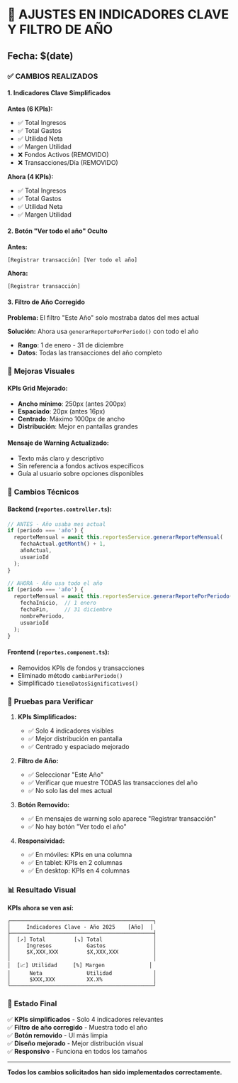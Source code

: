 # 🔧 AJUSTES EN INDICADORES CLAVE Y FILTRO DE AÑO

## Fecha: $(date)

### ✅ CAMBIOS REALIZADOS

#### 1. **Indicadores Clave Simplificados**

**Antes (6 KPIs):**
- ✅ Total Ingresos
- ✅ Total Gastos  
- ✅ Utilidad Neta
- ✅ Margen Utilidad
- ❌ Fondos Activos (REMOVIDO)
- ❌ Transacciones/Día (REMOVIDO)

**Ahora (4 KPIs):**
- ✅ Total Ingresos
- ✅ Total Gastos
- ✅ Utilidad Neta  
- ✅ Margen Utilidad

#### 2. **Botón "Ver todo el año" Oculto**

**Antes:**
```
[Registrar transacción] [Ver todo el año]
```

**Ahora:**
```
[Registrar transacción]
```

#### 3. **Filtro de Año Corregido**

**Problema:** El filtro "Este Año" solo mostraba datos del mes actual

**Solución:** Ahora usa `generarReportePorPeriodo()` con todo el año
- **Rango**: 1 de enero - 31 de diciembre
- **Datos**: Todas las transacciones del año completo

### 🎨 **Mejoras Visuales**

#### KPIs Grid Mejorado:
- **Ancho mínimo**: 250px (antes 200px)
- **Espaciado**: 20px (antes 16px) 
- **Centrado**: Máximo 1000px de ancho
- **Distribución**: Mejor en pantallas grandes

#### Mensaje de Warning Actualizado:
- Texto más claro y descriptivo
- Sin referencia a fondos activos específicos
- Guía al usuario sobre opciones disponibles

### 🔧 **Cambios Técnicos**

#### Backend (`reportes.controller.ts`):
```typescript
// ANTES - Año usaba mes actual
if (periodo === 'año') {
  reporteMensual = await this.reportesService.generarReporteMensual(
    fechaActual.getMonth() + 1, 
    añoActual, 
    usuarioId
  );
}

// AHORA - Año usa todo el año
if (periodo === 'año') {
  reporteMensual = await this.reportesService.generarReportePorPeriodo(
    fechaInicio,  // 1 enero
    fechaFin,     // 31 diciembre
    nombrePeriodo, 
    usuarioId
  );
}
```

#### Frontend (`reportes.component.ts`):
- Removidos KPIs de fondos y transacciones
- Eliminado método `cambiarPeriodo()`
- Simplificado `tieneDatosSignificativos()`

### 🧪 **Pruebas para Verificar**

1. **KPIs Simplificados:**
   - ✅ Solo 4 indicadores visibles
   - ✅ Mejor distribución en pantalla
   - ✅ Centrado y espaciado mejorado

2. **Filtro de Año:**
   - ✅ Seleccionar "Este Año"
   - ✅ Verificar que muestre TODAS las transacciones del año
   - ✅ No solo las del mes actual

3. **Botón Removido:**
   - ✅ En mensajes de warning solo aparece "Registrar transacción"
   - ✅ No hay botón "Ver todo el año"

4. **Responsividad:**
   - ✅ En móviles: KPIs en una columna
   - ✅ En tablet: KPIs en 2 columnas
   - ✅ En desktop: KPIs en 4 columnas

### 📊 **Resultado Visual**

**KPIs ahora se ven así:**
```
┌─────────────────────────────────────────────┐
│     Indicadores Clave - Año 2025    [Año]  │
├─────────────────────────────────────────────┤
│  [↗] Total         [↘] Total                │
│     Ingresos           Gastos               │
│     $X,XXX,XXX         $X,XXX,XXX           │
│                                             │
│  [📈] Utilidad     [%] Margen              │
│      Neta              Utilidad             │
│      $XXX,XXX          XX.X%                │
└─────────────────────────────────────────────┘
```

### 🎯 **Estado Final**

✅ **KPIs simplificados** - Solo 4 indicadores relevantes  
✅ **Filtro de año corregido** - Muestra todo el año  
✅ **Botón removido** - UI más limpia  
✅ **Diseño mejorado** - Mejor distribución visual  
✅ **Responsivo** - Funciona en todos los tamaños  

---

**Todos los cambios solicitados han sido implementados correctamente.**
